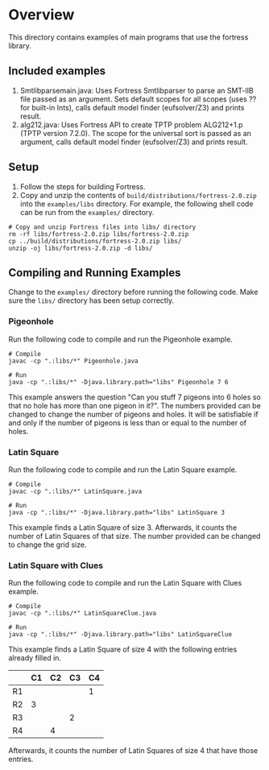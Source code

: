 # Overview

This directory contains examples of main programs that use the fortress library.

## Included examples
1. Smtlibparsemain.java: Uses Fortress Smtlibparser to parse an 
SMT-lIB file passed as an argument. Sets default scopes for all 
scopes (uses ?? for built-in Ints), calls default model finder 
(eufsolver/Z3) and prints result.
2. alg212.java: Uses Fortress API to create TPTP problem ALG212+1.p 
(TPTP version 7.2.0).  The scope for the universal sort is passed as an 
argument, calls default model finder (eufsolver/Z3) and prints result.

## Setup
1. Follow the steps for building Fortress.
2. Copy and unzip the contents of `build/distributions/fortress-2.0.zip` into the `examples/libs` directory.
For example, the following shell code can be run from the `examples/` directory.
```
# Copy and unzip Fortress files into libs/ directory
rm -rf libs/fortress-2.0.zip libs/fortress-2.0.zip
cp ../build/distributions/fortress-2.0.zip libs/
unzip -oj libs/fortress-2.0.zip -d libs/
```

## Compiling and Running Examples
Change to the `examples/` directory before running the following code.
Make sure the `libs/` directory has been setup correctly.

### Pigeonhole
Run the following code to compile and run the Pigeonhole example.
```
# Compile
javac -cp ".:libs/*" Pigeonhole.java

# Run
java -cp ".:libs/*" -Djava.library.path="libs" Pigeonhole 7 6
```
This example answers the question "Can you stuff 7 pigeons into 6 holes so that no hole has more than one pigeon in it?".
The numbers provided can be changed to change the number of pigeons and holes.
It will be satisfiable if and only if the number of pigeons is less than or equal to the number of holes.

### Latin Square
Run the following code to compile and run the Latin Square example.
```
# Compile
javac -cp ".:libs/*" LatinSquare.java

# Run
java -cp ".:libs/*" -Djava.library.path="libs" LatinSquare 3
```
This example finds a Latin Square of size 3.
Afterwards, it counts the number of Latin Squares of that size.
The number provided can be changed to change the grid size.

### Latin Square with Clues
Run the following code to compile and run the Latin Square with Clues example.
```
# Compile
javac -cp ".:libs/*" LatinSquareClue.java

# Run
java -cp ".:libs/*" -Djava.library.path="libs" LatinSquareClue
```
This example finds a Latin Square of size 4 with the following entries already filled in.

|    | C1 | C2 | C3 | C4 |
|----|----|----|----|----|
| R1 |    |    |    | 1  |
| R2 | 3  |    |    |    |
| R3 |    |    | 2  |    |
| R4 |    | 4  |    |    |

Afterwards, it counts the number of Latin Squares of size 4 that have those entries.
